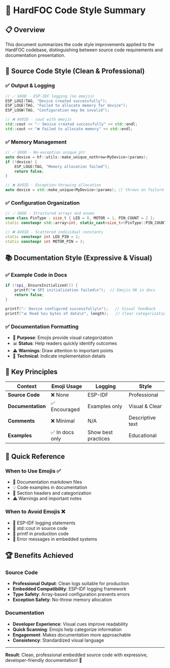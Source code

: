 # 🎨 HardFOC Code Style Summary

## 📋 Overview

This document summarizes the code style improvements applied to the HardFOC codebase, distinguishing between source code requirements and documentation presentation.

## 🔧 Source Code Style (Clean & Professional)

### ✅ **Output & Logging**
```cpp
// ✅ GOOD - ESP-IDF logging (no emojis)
ESP_LOGI(TAG, "Device created successfully");
ESP_LOGE(TAG, "Failed to allocate memory for device");
ESP_LOGW(TAG, "Configuration may be invalid");

// ❌ AVOID - cout with emojis
std::cout << "✅ Device created successfully" << std::endl;
std::cout << "❌ Failed to allocate memory" << std::endl;
```

### ✅ **Memory Management**
```cpp
// ✅ GOOD - No-exception unique_ptr
auto device = hf::utils::make_unique_nothrow<MyDevice>(params);
if (!device) {
    ESP_LOGE(TAG, "Memory allocation failed");
    return false;
}

// ❌ AVOID - Exception-throwing allocation
auto device = std::make_unique<MyDevice>(params); // throws on failure
```

### ✅ **Configuration Organization**
```cpp
// ✅ GOOD - Structured arrays and enums
enum class PinType : size_t { LED = 0, MOTOR = 1, PIN_COUNT = 2 };
static constexpr std::array<int, static_cast<size_t>(PinType::PIN_COUNT)> PINS = {2, 3};

// ❌ AVOID - Scattered individual constants
static constexpr int LED_PIN = 2;
static constexpr int MOTOR_PIN = 3;
```

## 📚 Documentation Style (Expressive & Visual)

### ✅ **Example Code in Docs**
```cpp
if (!spi_.EnsureInitialized()) {
    printf("❌ SPI initialization failed\n");  // Emojis OK in docs
    return false;
}

printf("✅ Device configured successfully\n");   // Visual feedback
printf("📊 Read %zu bytes of data\n", length);   // Clear categorization
```

### ✅ **Documentation Formatting**
- 🎯 **Purpose**: Emojis provide visual categorization
- 📊 **Status**: Help readers quickly identify outcomes  
- ⚠️ **Warnings**: Draw attention to important points
- 🔧 **Technical**: Indicate implementation details

## 🎯 **Key Principles**

| Context | Emoji Usage | Logging | Style |
|---------|-------------|---------|-------|
| **Source Code** | ❌ None | ESP-IDF | Professional |
| **Documentation** | ✅ Encouraged | Examples only | Visual & Clear |
| **Comments** | ❌ Minimal | N/A | Descriptive text |
| **Examples** | ✅ In docs only | Show best practices | Educational |

## 📝 **Quick Reference**

### When to Use Emojis ✅
- 📖 Documentation markdown files
- 💡 Code examples in documentation  
- 🎯 Section headers and categorization
- ⚠️ Warnings and important notes

### When to Avoid Emojis ❌
- 🚫 ESP-IDF logging statements
- 🚫 std::cout in source code
- 🚫 printf in production code
- 🚫 Error messages in embedded systems

## 🏆 **Benefits Achieved**

### Source Code
- **Professional Output**: Clean logs suitable for production
- **Embedded Compatibility**: ESP-IDF logging framework
- **Type Safety**: Array-based configuration prevents errors
- **Exception Safety**: No-throw memory allocation

### Documentation  
- **Developer Experience**: Visual cues improve readability
- **Quick Scanning**: Emojis help categorize information
- **Engagement**: Makes documentation more approachable
- **Consistency**: Standardized visual language

---

**Result**: Clean, professional embedded source code with expressive, developer-friendly documentation! 🚀